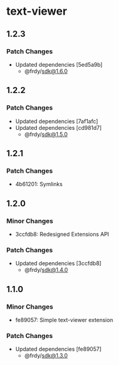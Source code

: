 # text-viewer

## 1.2.3

### Patch Changes

- Updated dependencies [5ed5a9b]
  - @frdy/sdk@1.6.0

## 1.2.2

### Patch Changes

- Updated dependencies [7af1afc]
- Updated dependencies [cd981d7]
  - @frdy/sdk@1.5.0

## 1.2.1

### Patch Changes

- 4b61201: Symlinks

## 1.2.0

### Minor Changes

- 3ccfdb8: Redesigned Extensions API

### Patch Changes

- Updated dependencies [3ccfdb8]
  - @frdy/sdk@1.4.0

## 1.1.0

### Minor Changes

- fe89057: Simple text-viewer extension

### Patch Changes

- Updated dependencies [fe89057]
  - @frdy/sdk@1.3.0
